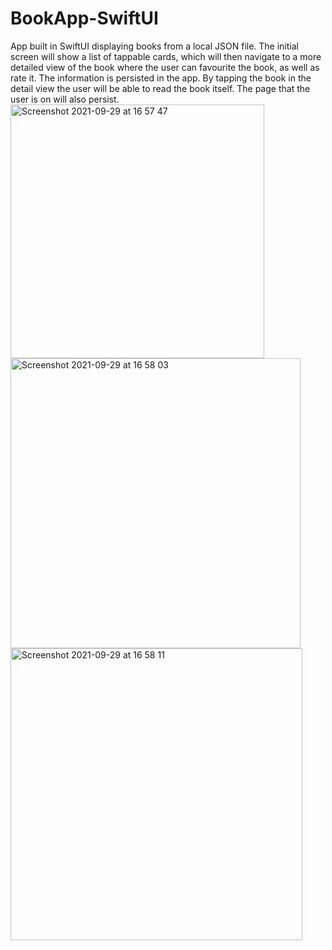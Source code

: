 # BookApp-SwiftUI
App built in SwiftUI displaying books from a local JSON file. The initial screen will show a list of tappable cards, which will then navigate to a more detailed view of the book where the user can favourite the book, as well as rate it. The information is persisted in the app. By tapping the book in the detail view the user will be able to read the book itself. The page that the user is on will also persist.
<img width="406" alt="Screenshot 2021-09-29 at 16 57 47" src="https://user-images.githubusercontent.com/88374940/135247159-b733f18b-0854-41ab-b748-756a609fa021.png">
<img width="464" alt="Screenshot 2021-09-29 at 16 58 03" src="https://user-images.githubusercontent.com/88374940/135247205-21f81865-6cb5-44e0-b1d4-cbc5a693fda9.png">
<img width="467" alt="Screenshot 2021-09-29 at 16 58 11" src="https://user-images.githubusercontent.com/88374940/135247221-11461a52-f13d-4bb3-af92-67139a6a672c.png">

